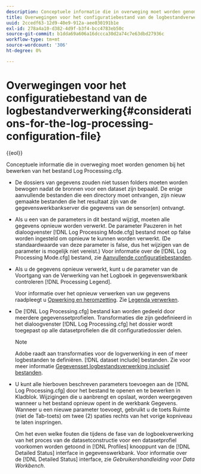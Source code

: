 ```yaml
---
description: Conceptuele informatie die in overweging moet worden genomen bij het bewerken van het bestand Log Processing.cfg.
title: Overwegingen voor het configuratiebestand van de logbestandverwerking
uuid: 2ccedf63-12d9-40e9-912a-aee030191b1e
exl-id: 278a4a10-d382-4d9f-b3f4-bcc4783eb50c
source-git-commit: b1dda69a606a16dccca30d2a74c7e63dbd27936c
workflow-type: tm+mt
source-wordcount: '306'
ht-degree: 0%

---
```


# Overwegingen voor het configuratiebestand van de logbestandverwerking{#considerations-for-the-log-processing-configuration-file}

{{eol}}

Conceptuele informatie die in overweging moet worden genomen bij het bewerken van het bestand Log Processing.cfg.

* De dossiers van gegevens zouden niet tussen folders moeten worden bewogen nadat de bronnen voor een dataset zijn bepaald. De enige aanvullende bestanden die een directory moet ontvangen, zijn nieuw gemaakte bestanden die het resultaat zijn van de gegevenswerkbankserver die gegevens van de sensor(en) ontvangt.
* Als u een van de parameters in dit bestand wijzigt, moeten alle gegevens opnieuw worden verwerkt. De parameter Pauzeren in het dialoogvenster [!DNL Log Processing Mode.cfg] bestand moet op false worden ingesteld om opnieuw te kunnen worden verwerkt. (De standaardwaarde van deze parameter is false, dus het wijzigen van de parameter is mogelijk niet vereist.) Voor informatie over de [!DNL Log Processing Mode.cfg] bestand, zie [Aanvullende configuratiebestanden](../../../home/c-dataset-const-proc/c-add-config-files/c-add-config-files.md#concept-1afef4f88f1e467ab4326875fd1d3004).

* Als u de gegevens opnieuw verwerkt, kunt u de parameter van de Voortgang van de Verwerking van het Logboek in gegevenswerkbank controleren [!DNL Processing Legend].

   Voor informatie over het opnieuw verwerken van uw gegevens raadpleegt u [Opwerking en heromzetting](../../../home/c-dataset-const-proc/c-reproc-retrans/c-unst-reproc-retrans.md). Zie [Legenda verwerken](../../../home/c-get-started/c-admin-intrf/c-pro-lgd.md#concept-233e27c9c84c426f8c178a27cc7ff828).

* De [!DNL Log Processing.cfg] bestand kan worden gedeeld door meerdere gegevenssetprofielen. Transformaties die zijn gedefinieerd in het dialoogvenster [!DNL Log Processing.cfg] het dossier wordt toegepast op alle datasetprofielen die dit configuratiedossier delen.

   >[!NOTE]
   >
   >Adobe raadt aan transformaties voor de logverwerking in een of meer logbestanden te definiëren. [!DNL dataset include] bestanden. Zie voor meer informatie [Gegevensset logbestandsverwerking inclusief bestanden](../../../home/c-dataset-const-proc/c-dataset-inc-files/c-types-dataset-inc-files/c-log-proc-dataset-inc-files/c-log-proc-dataset-inc-files.md#concept-999475a22519432e98844622ca95b6ab).

* U kunt alle hierboven beschreven parameters toevoegen aan de [!DNL Log Processing.cfg] door het bestand te openen en te bewerken in Kladblok. Wijzigingen die u aanbrengt en opslaat, worden weergegeven wanneer u het bestand opnieuw opent in de werkbank Gegevens. Wanneer u een nieuwe parameter toevoegt, gebruikt u de toets Ruimte (niet de Tab-toets) om twee (2) spaties rechts van het vorige kopniveau te laten inspringen.

   Om het even welke fouten die tijdens de fase van de logboekverwerking van het proces van de datasetconstructie voor een datasetprofiel voorkomen worden getoond in [!DNL Profiles] knooppunt van de [!DNL Detailed Status] interface in gegevenswerkbank. Voor informatie over de [!DNL Detailed Status] interface, zie *Gebruikershandleiding voor Data Workbench*.
